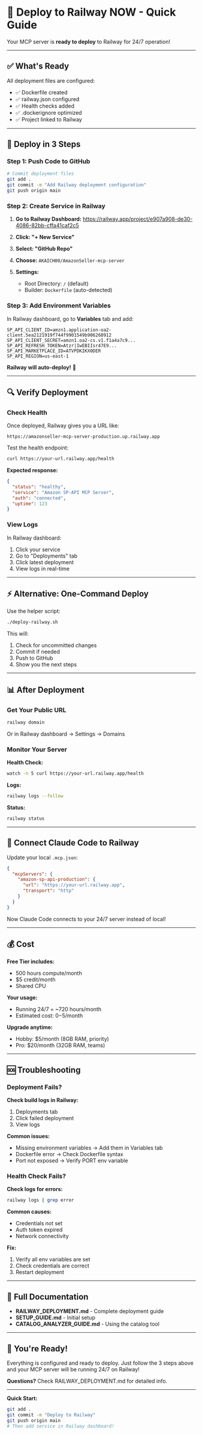 # 🚀 Deploy to Railway NOW - Quick Guide

Your MCP server is **ready to deploy** to Railway for 24/7 operation!

---

## ✅ What's Ready

All deployment files are configured:
- ✅ Dockerfile created
- ✅ railway.json configured
- ✅ Health checks added
- ✅ .dockerignore optimized
- ✅ Project linked to Railway

---

## 🚂 Deploy in 3 Steps

### Step 1: Push Code to GitHub

```bash
# Commit deployment files
git add .
git commit -m "Add Railway deployment configuration"
git push origin main
```

### Step 2: Create Service in Railway

1. **Go to Railway Dashboard:**
   https://railway.app/project/e907a908-de30-4086-82bb-cffa41caf2c5

2. **Click: "+ New Service"**

3. **Select: "GitHub Repo"**

4. **Choose:** `AKAICH00/AmazonSeller-mcp-server`

5. **Settings:**
   - Root Directory: `/` (default)
   - Builder: `Dockerfile` (auto-detected)

### Step 3: Add Environment Variables

In Railway dashboard, go to **Variables** tab and add:

```
SP_API_CLIENT_ID=amzn1.application-oa2-client.5ea2121919f744f9901549b906260912
SP_API_CLIENT_SECRET=amzn1.oa2-cs.v1.f1a4a7c9...
SP_API_REFRESH_TOKEN=Atzr|IwEBIIsr47E9...
SP_API_MARKETPLACE_ID=ATVPDKIKX0DER
SP_API_REGION=us-east-1
```

**Railway will auto-deploy!** 🎉

---

## 🔍 Verify Deployment

### Check Health

Once deployed, Railway gives you a URL like:
```
https://amazonseller-mcp-server-production.up.railway.app
```

Test the health endpoint:
```bash
curl https://your-url.railway.app/health
```

**Expected response:**
```json
{
  "status": "healthy",
  "service": "Amazon SP-API MCP Server",
  "auth": "connected",
  "uptime": 123
}
```

### View Logs

In Railway dashboard:
1. Click your service
2. Go to "Deployments" tab
3. Click latest deployment
4. View logs in real-time

---

## ⚡ Alternative: One-Command Deploy

Use the helper script:

```bash
./deploy-railway.sh
```

This will:
1. Check for uncommitted changes
2. Commit if needed
3. Push to GitHub
4. Show you the next steps

---

## 📊 After Deployment

### Get Your Public URL

```bash
railway domain
```

Or in Railway dashboard → Settings → Domains

### Monitor Your Server

**Health Check:**
```bash
watch -n 5 curl https://your-url.railway.app/health
```

**Logs:**
```bash
railway logs --follow
```

**Status:**
```bash
railway status
```

---

## 🎯 Connect Claude Code to Railway

Update your local `.mcp.json`:

```json
{
  "mcpServers": {
    "amazon-sp-api-production": {
      "url": "https://your-url.railway.app",
      "transport": "http"
    }
  }
}
```

Now Claude Code connects to your 24/7 server instead of local!

---

## 💰 Cost

**Free Tier includes:**
- 500 hours compute/month
- $5 credit/month
- Shared CPU

**Your usage:**
- Running 24/7 = ~720 hours/month
- Estimated cost: $0-$5/month

**Upgrade anytime:**
- Hobby: $5/month (8GB RAM, priority)
- Pro: $20/month (32GB RAM, teams)

---

## 🆘 Troubleshooting

### Deployment Fails?

**Check build logs in Railway:**
1. Deployments tab
2. Click failed deployment
3. View logs

**Common issues:**
- Missing environment variables → Add them in Variables tab
- Dockerfile error → Check Dockerfile syntax
- Port not exposed → Verify PORT env variable

### Health Check Fails?

**Check logs for errors:**
```bash
railway logs | grep error
```

**Common causes:**
- Credentials not set
- Auth token expired
- Network connectivity

**Fix:**
1. Verify all env variables are set
2. Check credentials are correct
3. Restart deployment

---

## 📖 Full Documentation

- **RAILWAY_DEPLOYMENT.md** - Complete deployment guide
- **SETUP_GUIDE.md** - Initial setup
- **CATALOG_ANALYZER_GUIDE.md** - Using the catalog tool

---

## 🎉 You're Ready!

Everything is configured and ready to deploy. Just follow the 3 steps above and your MCP server will be running 24/7 on Railway!

**Questions?** Check RAILWAY_DEPLOYMENT.md for detailed info.

---

**Quick Start:**
```bash
git add .
git commit -m "Deploy to Railway"
git push origin main
# Then add service in Railway dashboard!
```
